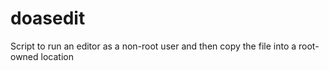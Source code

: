 # doasedit

Script to run an editor as a non-root user and then copy the file into a root-owned location
